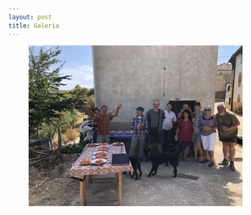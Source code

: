 ```yaml
---
layout: post
title: Galeria
---
```





<p>
<figure>
    <img alt="La escuelita 2" src="/assets/images/QUIENESSOMOS.JPEG">
</figure>
<p>



